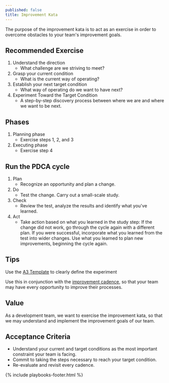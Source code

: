 ```yaml
---
published: false
title: Improvement Kata
---
```


The purpose of the improvement kata is to act as an exercise in order to
overcome obstacles to your team's improvement goals.

## Recommended Exercise

1. Understand the direction
   - What challenge are we striving to meet?
2. Grasp your current condition
   - What is the current way of operating?
3. Establish your next target condition
   - What way of operating do we want to have next?
4. Experiment Toward the Target Condition
   - A step-by-step discovery process between where we are and where we want to be next.

## Phases

1. Planning phase
   - Exercise steps 1, 2, and 3
2. Executing phase
   - Exercise step 4

## Run the PDCA cycle

1. Plan
   - Recognize an opportunity and plan a change.
2. Do
   - Test the change. Carry out a small-scale study.
3. Check
   - Review the test, analyze the results and identify what you've learned.
4. Act
   - Take action based on what you learned in the study step: If the change did not work, go through the cycle again with a different plan. If you were successful, incorporate what you learned from the test into wider changes. Use what you learned to plan new improvements, beginning the cycle again.

## Tips

Use the <a href="../../assets/pdf/A3 Improvement Plan Template.docx" download>A3 Template</a> to clearly define the experiment

Use this in conjunction with the [improvement cadence](./improvement-cadence.html), so that your team may have
every opportunity to improve their processes.

## Value

As a development team, we want to exercise the improvement kata, so that we may
understand and implement the improvement goals of our team.

## Acceptance Criteria

- Understand your current and target conditions as the most important constraint your team is facing.
- Commit to taking the steps necessary to reach your target condition.
- Re-evaluate and revisit every cadence.

{% include playbooks-footer.html %}
